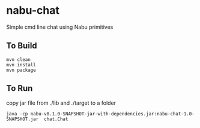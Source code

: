 # nabu-chat

Simple cmd line chat using Nabu primitives

## To Build
```
mvn clean
mvn install
mvn package
```

## To Run

copy jar file from ./lib and ./target to a folder
```
java -cp nabu-v0.1.0-SNAPSHOT-jar-with-dependencies.jar:nabu-chat-1.0-SNAPSHOT.jar  chat.Chat
```

